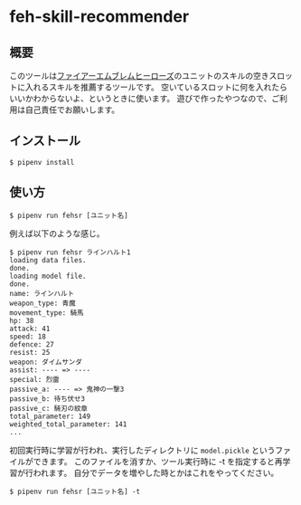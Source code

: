 # feh-skill-recommender

## 概要

このツールは[ファイアーエムブレムヒーローズ](https://fire-emblem-heroes.com/ja/)のユニットのスキルの空きスロットに入れるスキルを推薦するツールです。
空いているスロットに何を入れたらいいかわからないよ、というときに使います。
遊びで作ったやつなので、ご利用は自己責任でお願いします。

## インストール

```
$ pipenv install
```

## 使い方

```
$ pipenv run fehsr [ユニット名]
```

例えば以下のような感じ。

```
$ pipenv run fehsr ラインハルト1
loading data files.
done.
loading model file.
done.
name: ラインハルト
weapon_type: 青魔
movement_type: 騎馬
hp: 38
attack: 41
speed: 18
defence: 27
resist: 25
weapon: ダイムサンダ
assist: ---- => ----
special: 烈雷
passive_a: ---- => 鬼神の一撃3
passive_b: 待ち伏せ3
passive_c: 騎刃の紋章
total_parameter: 149
weighted_total_parameter: 141
...
```

初回実行時に学習が行われ、実行したディレクトリに `model.pickle` というファイルができます。
このファイルを消すか、ツール実行時に -t を指定すると再学習が行われます。
自分でデータを増やした時とかはこれをやってください。

```
$ pipenv run fehsr [ユニット名] -t
```

